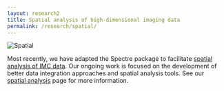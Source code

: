 ```yaml
---
layout: research2
title: Spatial analysis of high-dimensional imaging data
permalink: /research/spatial/
---
```


![Spatial](https://wiki.centenary.org.au/download/attachments/172228252/image2021-2-25_22-32-15.png?version=1&modificationDate=1614252735692&api=v2)

Most recently, we have adapted the Spectre package to facilitate [spatial analysis of IMC data](https://immunedynamics.io/research/spatial/). Our ongoing work is focused on the development of better data integration approaches and spatial analysis tools. See our [spatial analysis](https://immunedynamics.io/research/spatial/) page for more information.

<br />
